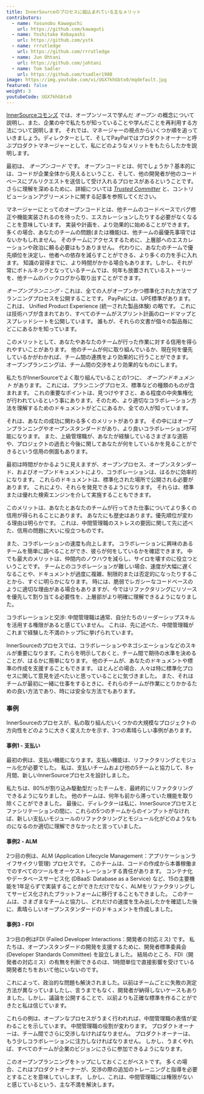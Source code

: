 ```yaml
---
title: InnerSourceのプロセスに組込まれている主なメリット
contributors:
  - name: Yasunobu Kawaguchi
    url: https://github.com/kawaguti
  - name: Yoshitake Kobayashi
    url: https://github.com/ystk
  - name: rrrutledge
    url: https://github.com/rrrutledge
  - name: Jun Ohtani
    url: https://github.com/johtani
  - name: Tom Sadler
    url: https://github.com/tsadler1988
image: https://img.youtube.com/vi/UGX7khGbtx0/mqdefault.jpg
featured: false
weight: 3
youtubeCode: UGX7khGbtx0
---
```

<div class="paragraph">
<p><a href="http://innersourcecommons.org/">InnerSourceコモンズ</a> では、オープンソースで学んだ <em>オープン</em> の概念について説明し、また、企業の中で私たちが知っていることや学んだことを再利用する方法について説明します。
それでは、マネージャーの視点からいくつか順を追っていきましょう。ディレクターとして、そしてPayPalではプロダクトオーナーと呼ぶプロダクトマネージャーとして、私にどのようなメリットをもたらしたかを説明します。</p>
</div>
<div class="paragraph">
<p>最初は、 <em>オープンコード</em> です。
オープンコードとは、何でしょうか？基本的には、コードが企業全体から見えるということ、そして、他の開発者が他のコードベースにプルリクエストを送信して受け入れるプロセスがあるということです。
さらに理解を深めるために、詳細については <a href="https://innersourcecommons.org/ja/learn/learning-path/trusted-committer"><em>Trusted Committer</em></a>  と、コントリビューションアグリーメントに関する記事を参照してください。</p>
</div>
<div class="paragraph">
<p>マネージャーにとってのオープンコードとは、他チームのコードベースでバグ修正や機能実装されるのを待ったり、エスカレーションしたりする必要がなくなることを意味しています。
実装や計画を、より効果的に始めることができます。
多くの場合、あなたのチームの問題(または機能)は、他チームの最優先事項ではないかもしれません。
そのチームにアクセスするために、上層部へのエスカレーションや政治に頼る必要はもうありません。
代わりに、あなたのチームで優先順位を決定し、他者への依存を減らすことができる、より多くの力を手に入れます。
知識の習得までに、より時間がかかる場合もあります。しかし、それが常にボトルネックとなっているチームでは、何年も放置されているストーリーを、他チームのバックログから取り出すことができます。</p>
</div>
<div class="paragraph">
<p><em>オープンプランニング</em> - これは、全ての人がオープンかつ標準化された方法でプランニングプロセスを公開することです。
PayPalには、UPE標準があります。これは、 Unified Product Experience (統一された製品体験) の略です。
これには技術ハブが含まれており、すべてのチームがスプリント計画のロードマップとスプレッドシートを公開しています。
誰もが、それらの文書が個々の製品毎にどこにあるかを知っています。</p>
</div>
<div class="paragraph">
<p>このメリットとして、あなたやあなたのチームが行った作業に対する信用を得られやすいことがあります。
他のチームが何に取り組んでいるか、現在何を優先しているかがわかれば、チーム間の連携をより効果的に行うことができます。
オープンプランニングは、チーム間の交渉をより効果的なものにします。</p>
</div>
<div class="paragraph">
<p>私たちがInnerSourceでよく取り組んでいることの1つに、 <em>オープンドキュメント</em> があります。
これには、プランニングプロセス、標準などの種類のものが含まれます。
これの重要なポイントは、見つけやすさと、ある程度の中央集権化が行われているという事にあります。そのため、より適切なコラボレーション方法を理解するためのドキュメントがどこにあるか、全ての人が知っています。</p>
</div>
<div class="paragraph">
<p>それは、あなたの成功に関わる多くのメリットがあります。
その中にはオープンプランニングやオープンスタンダードがあり、より良いコラボレーションが可能になります。
また、上級管理職が、あなたが経験しているさまざまな道筋や、プロジェクトの過去と今後に関してあなたが何をしているかを見ることができるという信用の側面もあります。</p>
</div>
<div class="paragraph">
<p>最初は時間がかかるように見えますが、オープンプロセス、オープンスタンダード、およびオープンドキュメントにより、コラボレーションは、はるかに効率的になります。
これらのドキュメントは、標準化された場所で公開される必要があります。
これにより、それらを発見できるようになります。
それらは、標準または優れた検索エンジンを介して実施することもできます。</p>
</div>
<div class="paragraph">
<p>このメリットは、あなたとあなたのチームが行ってきた仕事についてより多くの信用が得られることにあります。
あなたにも歴史はあります。優先順位が変わる理由は明らかです。
これは、中間管理職のストレスの要因に関して先に述べた、信用の問題に大いに役立つものです。</p>
</div>
<div class="paragraph">
<p>また、コラボレーションの速度も向上します。
コラボレーションに興味のあるチームを簡単に調べることができ、彼らが何をしているかを確認できます。
中でも最大のメリットは、仲間内のノウハウを減らし、サイロを壊すのに役立つということです。
チームとのコラボレーションが難しい場合、速度が大幅に遅くなることや、ドキュメントが過度に複雑、制限的または否定的になったりすることから、すぐに明らかになります。
時には、脆弱でレガシーなコードベースのように適切な理由がある場合もありますが、今ではリファクタリングにリソースを優先して割り当てる必要性を、上層部がより明確に理解できるようになりました。</p>
</div>
<div class="paragraph">
<p>コラボレーションと交渉: 中間管理職は通常、自分たちのリーダーシップスキルを活用する権限があると感じていません。
これは、先に述べた、中間管理職がこれまで経験した不満のトップ5に挙げられています。</p>
</div>
<div class="paragraph">
<p>InnerSourceのプロセスでは、コラボレーションやネゴシエーションなどのスキルが重要になります。これらを明示しておくと、チーム間で期待の水準を決めることが、はるかに簡単になります。
他のチームが、あなたのドキュメントや標準の作成を支援することもできます。
ほとんどの場合、人々は特に標準化プロセスに関して意見を述べたいと思っていることに気づきました。
また、それはチームが最初に一緒に仕事をするときに、それらのチームが作業にとりかかるための良い方法であり、時には安全な方法でもあります。</p>
</div>
<div class="sect2">
<h3 id="_事例">事例</h3>
<div class="paragraph">
<p>InnerSourceのプロセスが、私の取り組んだいくつかの大規模なプロジェクトの方向性をどのように大きく変えたかを示す、3つの素晴らしい事例があります。</p>
</div>
<div class="sect3">
<h4 id="_事例1_支払い">事例1 - 支払い</h4>
<div class="paragraph">
<p>最初の例は、支払い機能になります。支払い機能は、リファクタリングとモジュール化が必要でした。
私は、支払いチームおよび他の5チームと協力して、8ヶ月間、新しいInnerSourceプロセスを設計しました。</p>
</div>
<div class="paragraph">
<p>私たちは、80%が割り込み駆動型だったチームを、最終的にリファクタリングできるようになりました。
他のチームは、何年も前から滞っていた機能を取り除くことができました。
最後に、ディレクターは私に、InnerSourceプロセスとファシリテーションの間に、これらの5つのチームからのインプットがなければ、新しい支払いモジュールのリファクタリングとモジュール化がどのようなものになるのか適切に理解できなかったと言っていました。</p>
</div>
</div>
<div class="sect3">
<h4 id="_事例2_alm">事例2 - ALM</h4>
<div class="paragraph">
<p>2つ目の例は、ALM (Application Lifecycle Management：アプリケーションライフサイクリ管理) プロセスです。
このチームは、コードの作成から本番稼働までのすべてのツールをオーケストレーションする責任があります。
コンテナ化やデータベースサービス化 (DBaaS: Database as a Service) など、15の主要機能を1年足らずで実装することができただけでなく、ALMをリファクタリングしてサービス化されたプラットフォームに移行することもできました。
このチームは、さまざまなチームと協力し、どれだけの速度を生み出したかを確認した後に、素晴らしいオープンスタンダードのドキュメントを作成しました。</p>
</div>
</div>
<div class="sect3">
<h4 id="_事例3_fdi">事例3 - FDI</h4>
<div class="paragraph">
<p>3つ目の例はFDI (Failed Developer Interactions：開発者の対応ミス) です。
私たちは、オープンスタンダードの開発を支援するために、開発者標準委員会 (Developer Standards Committee) を設立しました。
結局のところ、FDI（開発者の対応ミス）の有無を判断できるのは、1時間単位で直接影響を受けている開発者たちをおいて他にいないのです。</p>
</div>
<div class="paragraph">
<p>これによって、政治的な問題も解決されました。以前はチームごとに失敗の測定方法が異なっていましたし、言うまでもなく、開発者が納得しないケースもありました。しかし、議論を公開することで、以前よりも正確な標準を作ることができたと私は信じています。</p>
</div>
<div class="paragraph">
<p>これらの例は、オープンなプロセスがうまく行われれば、中間管理職の表情が変わることを示しています。
中間管理職の役割が変わります。
プロダクトオーナーは、チーム間でさらに交渉しなければなりません。
プロダクトオーナーは、もう少しコラボレーションに注力しなければなりません。
しかし、うまくやれば、すべてのチームが企業のビジョンにさらに参加できるようになります。</p>
</div>
<div class="paragraph">
<p>このオープンプランニングをトップにしておくことがベストです。
多くの場合、これはプロダクトオーナーが、交渉の際の追加のトレーニングと指導を必要とすることを意味していします。
しかし、これは、中間管理職には権限がないと感じているという、主な不満を解決します。</p>
</div>
</div>
</div>
<!--- This file autogenerated from https://github.com/InnerSourceCommons/InnerSourceLearningPath/blob/main/scripts -->